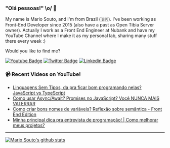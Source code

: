 ### "Olá pessoas!" \o/ 👋

My name is Mario Souto, and I'm from Brazil (🇧🇷). I've been working as Front-End Developer since 2015 (also have a past as Open Tibia Server owner). Actually I work as a Front End Engineer at Nubank and have my YouTube Channel where I make it as my personal lab, sharing many stuff there every week :)

Would you like to find me?

[![Youtube Badge](https://img.shields.io/badge/-Youtube-FF0000?style=flat-square&labelColor=FF0000&logo=youtube&logoColor=white&link=https://youtube.com/c/DevSoutinho)](https://youtube.com/c/DevSoutinho)
[![Twitter Badge](https://img.shields.io/badge/-Twitter-1ca0f1?style=flat-square&labelColor=1ca0f1&logo=twitter&logoColor=white&link=https://twitter.com/omariosouto)](https://twitter.com/omariosouto)
[![Linkedin Badge](https://img.shields.io/badge/-LinkedIn-blue?style=flat-square&logo=Linkedin&logoColor=white&link=https://www.linkedin.com/in/omariosouto)](https://www.linkedin.com/in/omariosouto)

### 📹 Recent Videos on YouTube!

<!-- YOUTUBE:START -->
- [Linguagens Sem Tipos, da pra ficar bom programando nelas? JavaScript vs TypeScript](https://www.youtube.com/watch?v=t-9-pkh5FDQ)
- [Como usar Async/Await? Promises no JavaScript? Você NUNCA MAIS VAI ERRAR](https://www.youtube.com/watch?v=q28lfkBd9F4)
- [Como criar bons nomes de variáveis? Reflexão sobre semântica - Front End Edition](https://www.youtube.com/watch?v=ji7l3s05QnE)
- [Minha principal dica pra entrevista de programação! | Como melhorar meus projetos?](https://www.youtube.com/watch?v=NPXgBB9bbMg)
<!-- YOUTUBE:END -->

____


[![Mario Souto's github stats](https://github-readme-stats.vercel.app/api?username=omariosouto&theme=dark&show_icons=true&count_private=true)](https://github.com/omariosouto)
